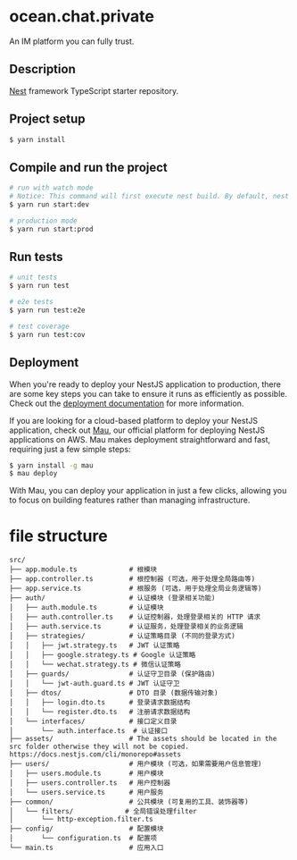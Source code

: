 # ocean.chat.private

An IM platform you can fully trust.

## Description

[Nest](https://github.com/nestjs/nest) framework TypeScript starter repository.

## Project setup

```bash
$ yarn install
```

## Compile and run the project

```bash
# run with watch mode
# Notice: This command will first execute nest build. By default, nest build will use tsc to build the code in all root directories, so the code under the packages will be automatically built into dist. So the turbo build command currently does not play a role in the running process of the project.
$ yarn run start:dev

# production mode
$ yarn run start:prod
```

## Run tests

```bash
# unit tests
$ yarn run test

# e2e tests
$ yarn run test:e2e

# test coverage
$ yarn run test:cov
```

## Deployment

When you're ready to deploy your NestJS application to production, there are some key steps you can take to ensure it runs as efficiently as possible. Check out the [deployment documentation](https://docs.nestjs.com/deployment) for more information.

If you are looking for a cloud-based platform to deploy your NestJS application, check out [Mau](https://mau.nestjs.com), our official platform for deploying NestJS applications on AWS. Mau makes deployment straightforward and fast, requiring just a few simple steps:

```bash
$ yarn install -g mau
$ mau deploy
```

With Mau, you can deploy your application in just a few clicks, allowing you to focus on building features rather than managing infrastructure.

# file structure

```
src/
├── app.module.ts             # 根模块
├── app.controller.ts         # 根控制器 (可选，用于处理全局路由等)
├── app.service.ts            # 根服务 (可选，用于处理全局业务逻辑等)
├── auth/                     # 认证模块 (登录相关功能)
│   ├── auth.module.ts        # 认证模块
│   ├── auth.controller.ts    # 认证控制器，处理登录相关的 HTTP 请求
│   ├── auth.service.ts       # 认证服务，处理登录相关的业务逻辑
│   ├── strategies/           # 认证策略目录 (不同的登录方式)
│   │   ├── jwt.strategy.ts   # JWT 认证策略
│   │   ├── google.strategy.ts # Google 认证策略
│   │   └── wechat.strategy.ts # 微信认证策略
│   ├── guards/               # 认证守卫目录 (保护路由)
│   │   └── jwt-auth.guard.ts # JWT 认证守卫
│   ├── dtos/                 # DTO 目录 (数据传输对象)
│   │   ├── login.dto.ts      # 登录请求数据结构
│   │   └── register.dto.ts   # 注册请求数据结构
│   └── interfaces/           # 接口定义目录
│       └── auth.interface.ts  # 认证接口
├── assets/                   # The assets should be located in the src folder otherwise they will not be copied. https://docs.nestjs.com/cli/monorepo#assets
├── users/                    # 用户模块 (可选，如果需要用户信息管理)
│   ├── users.module.ts       # 用户模块
│   ├── users.controller.ts   # 用户控制器
│   └── users.service.ts      # 用户服务
├── common/                   # 公共模块 (可复用的工具、装饰器等)
│   └── filters/             # 全局错误处理filter
│       └── http-exception.filter.ts
├── config/                   # 配置模块
│       └── configuration.ts  # 配置项
└── main.ts                   # 应用入口
```
